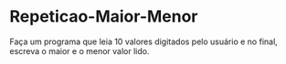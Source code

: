 # Repeticao-Maior-Menor
Faça um programa que leia 10 valores digitados pelo usuário e no final, escreva o maior e o menor valor lido.
